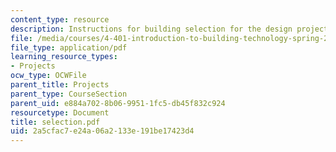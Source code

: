 ```yaml
---
content_type: resource
description: Instructions for building selection for the design project.
file: /media/courses/4-401-introduction-to-building-technology-spring-2006/2a5cfac7e24a06a2133e191be17423d4_selection.pdf
file_type: application/pdf
learning_resource_types:
- Projects
ocw_type: OCWFile
parent_title: Projects
parent_type: CourseSection
parent_uid: e884a702-8b06-9951-1fc5-db45f832c924
resourcetype: Document
title: selection.pdf
uid: 2a5cfac7-e24a-06a2-133e-191be17423d4
---
```

